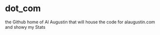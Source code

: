 # dot_com

the Github home of Al Augustin that will house the code for alaugustin.com and showy my Stats
